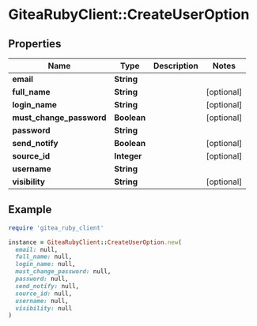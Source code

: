 # GiteaRubyClient::CreateUserOption

## Properties

| Name | Type | Description | Notes |
| ---- | ---- | ----------- | ----- |
| **email** | **String** |  |  |
| **full_name** | **String** |  | [optional] |
| **login_name** | **String** |  | [optional] |
| **must_change_password** | **Boolean** |  | [optional] |
| **password** | **String** |  |  |
| **send_notify** | **Boolean** |  | [optional] |
| **source_id** | **Integer** |  | [optional] |
| **username** | **String** |  |  |
| **visibility** | **String** |  | [optional] |

## Example

```ruby
require 'gitea_ruby_client'

instance = GiteaRubyClient::CreateUserOption.new(
  email: null,
  full_name: null,
  login_name: null,
  must_change_password: null,
  password: null,
  send_notify: null,
  source_id: null,
  username: null,
  visibility: null
)
```

